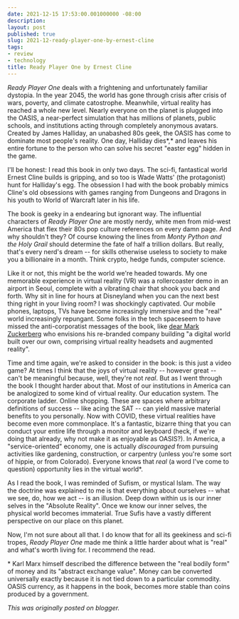 ```yaml
---
date: 2021-12-15 17:53:00.001000000 -08:00
description:
layout: post
published: true
slug: 2021-12-ready-player-one-by-ernest-cline
tags:
- review
- technology
title: Ready Player One by Ernest Cline
---
```

*Ready Player One* deals with a frightening and unfortunately familiar dystopia. In the year 2045, the world has gone through crisis after crisis of wars, poverty, and climate catostrophe. Meanwhile, virtual reality has reached a whole new level. Nearly everyone on the planet is plugged into the OASIS, a near-perfect simulation that has millions of planets, public schools, and institutions acting through completely anonymous avatars. Created by James Halliday, an unabashed 80s geek, the OASIS has come to dominate most people's reality. One day, Halliday dies*,* and leaves his entire fortune to the person who can solve his secret "easter egg" hidden in the game.

I'll be honest: I read this book in only two days. The sci-fi, fantastical world Ernest Cline builds is gripping, and so too is Wade Watts' (the protagonist) hunt for Halliday's egg. The obsession I had with the book probably mimics Cline's old obsessions with games ranging from Dungeons and Dragons in his youth to World of Warcraft later in his life.  


The book is geeky in a endearing but ignorant way. The influential characters of *Ready Player One* are mostly nerdy, white men from mid-west America that flex their 80s pop culture references on every damn page. And why shouldn't they? Of course knowing the lines from *Monty Python and the Holy Grail* should determine the fate of half a trillion dollars. But really, that's every nerd's dream -- for skills otherwise useless to society to make you a billionaire in a month. Think crypto, hedge funds, computer science.

Like it or not, this might be the world we're headed towards. My one memorable experience in virtual reality (VR) was a rollercoaster
demo in an airport in Seoul, complete with a vibrating chair that shook
you back and forth. Why sit in line for hours at Disneyland when you can
the next best thing right in your living room? I was shockingly
captivated. Our mobile phones, laptops, TVs have become increasingly
immersive and the "real" world increasingly repungant. Some folks in the tech spaceseem to have missed the anti-corporatist messages of the book, like [dear Mark Zuckerberg](https://www.theguardian.com/technology/video/2021/oct/28/meta-mark-zuckerberg-announces-facebooks-new-name-video) who envisions his re-branded company building "a digital world built over our
own, comprising virtual reality headsets and augmented reality".    


Time and time again, we're asked to consider in the book: is this just a video game? At times I think that the joys of virtual reality -- however great -- can't be meaningful because, well, they're not *real*. But as I went through the book I thought harder about that. Most of our institutions in America can be analogized to some kind of virtual reality. Our education system. The corporate ladder. Online shopping. These are spaces where arbitrary definitions of success -- like acing the SAT -- can yield massive material benefits to you personally. Now with COVID, these virtual realities have become even more commonplace. It's a fantastic, bizarre thing that you can conduct your entire life through a monitor and keyboard (heck, if we're doing that already, why not make it as enjoyable as OASIS?). In America, a "service-oriented" economy, one is actually *discouraged* from pursuing activities like gardening, construction, or carpentry (unless you're some sort of hippie, or from Colorado). Everyone knows that *real* (a word I've come to question) opportunity lies in the virtual world\*.

As I read the book, I was reminded of Sufism, or mystical Islam. The way the doctrine was explained to me is that everything about ourselves -- what we see, do, how we act -- is an illusion. Deep down within us is our inner selves in the "Absolute Reality". Once we know our inner selves, the physical world becomes immaterial. True Sufis have a vastly different perspective on our place on this planet.  


Now, I'm not sure about all that. I do know that for all its geekiness and sci-fi tropes, *Ready Player One* made me think a little harder about what is "real" and what's worth living for. I recommend the read.  


\* Karl Marx himself described the difference between the "real bodily form" of money and its "abstract exchange value". Money can be converted universally exactly because it is not tied down to a particular commodity. OASIS currency, as it happens in the book, becomes more stable than coins produced by a government.  

*This was originally posted on blogger.*
